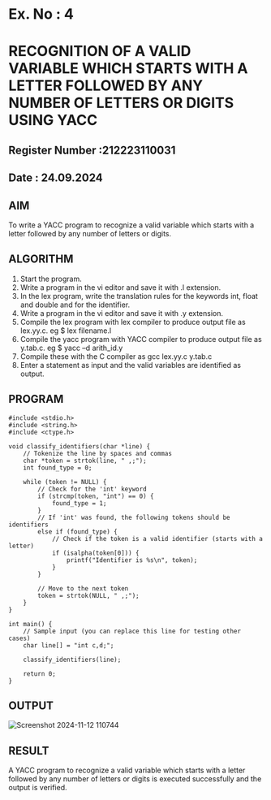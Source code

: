 # Ex. No : 4	
# RECOGNITION OF A VALID VARIABLE WHICH STARTS WITH A LETTER FOLLOWED BY ANY NUMBER OF LETTERS OR DIGITS USING YACC
## Register Number :212223110031
## Date : 24.09.2024

## AIM   
To write a YACC program to recognize a valid variable which starts with a letter followed by any number of letters or digits.

## ALGORITHM
1.	Start the program.
2.	Write a program in the vi editor and save it with .l extension.
3.	In the lex program, write the translation rules for the keywords int, float and double and for the identifier.
4.	Write a program in the vi editor and save it with .y extension.
5.	Compile the lex program with lex compiler to produce output file as lex.yy.c. eg $ lex filename.l
6.	Compile the yacc program with YACC compiler to produce output file as y.tab.c. eg $ yacc –d arith_id.y
7.	Compile these with the C compiler as gcc lex.yy.c y.tab.c
8.	Enter a statement as input and the valid variables are identified as output.

## PROGRAM
```
#include <stdio.h>
#include <string.h>
#include <ctype.h>

void classify_identifiers(char *line) {
    // Tokenize the line by spaces and commas
    char *token = strtok(line, " ,;");
    int found_type = 0;

    while (token != NULL) {
        // Check for the 'int' keyword
        if (strcmp(token, "int") == 0) {
            found_type = 1;
        } 
        // If 'int' was found, the following tokens should be identifiers
        else if (found_type) {
            // Check if the token is a valid identifier (starts with a letter)
            if (isalpha(token[0])) {
                printf("Identifier is %s\n", token);
            }
        }
        
        // Move to the next token
        token = strtok(NULL, " ,;");
    }
}

int main() {
    // Sample input (you can replace this line for testing other cases)
    char line[] = "int c,d;";

    classify_identifiers(line);

    return 0;
}
```
## OUTPUT 
![Screenshot 2024-11-12 110744](https://github.com/user-attachments/assets/2c5b4f8a-998b-443d-a3f6-db2347a0afe8)

## RESULT
A  YACC program to recognize a valid variable which starts with a letter followed by any number of letters or digits is executed successfully and the output is verified.


